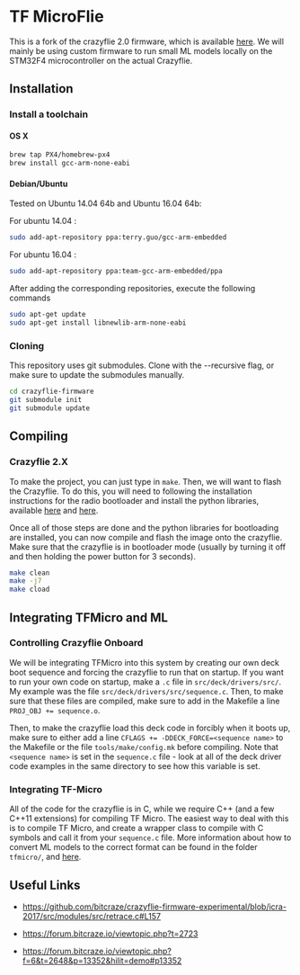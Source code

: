 # TF MicroFlie

This is a fork of the crazyflie 2.0 firmware, which is available
[here](https://www.github.com/bitcraze/crazyflie-firmware). We will mainly
be using custom firmware to run small ML models locally on the STM32F4
microcontroller on the actual Crazyflie.

## Installation

### Install a toolchain

#### OS X
```bash
brew tap PX4/homebrew-px4
brew install gcc-arm-none-eabi
```
#### Debian/Ubuntu

Tested on Ubuntu 14.04 64b and Ubuntu 16.04 64b:

For ubuntu 14.04 :

```bash
sudo add-apt-repository ppa:terry.guo/gcc-arm-embedded
```

For ubuntu 16.04 :

```bash
sudo add-apt-repository ppa:team-gcc-arm-embedded/ppa
```

After adding the corresponding repositories, execute the following commands

```bash
sudo apt-get update
sudo apt-get install libnewlib-arm-none-eabi
```

### Cloning

This repository uses git submodules. Clone with the --recursive flag, or make
sure to update the submodules manually.

```bash
cd crazyflie-firmware
git submodule init
git submodule update
```

## Compiling

### Crazyflie 2.X

To make the project, you can just type in `make`. Then, we will want to flash
the Crazyflie. To do this, you will need to following the installation
instructions for the radio bootloader and install the python libraries, 
available [here](https://www.github.com/bitcraze/crazyflie-client-python) and
[here](https://www.github.com/bitcraze/crazyflie-lib-python).

Once all of those steps are done and the python libraries for bootloading are
installed, you can now compile and flash the image onto the crazyflie. Make
sure that the crazyflie is in bootloader mode (usually by turning it off and
then holding the power button for 3 seconds).

```bash
make clean
make -j7
make cload
```

## Integrating TFMicro and ML

### Controlling Crazyflie Onboard

We will be integrating TFMicro into this system by creating our own deck
boot sequence and forcing the crazyflie to run that on startup. If you want
to run your own code on startup, make a `.c` file in `src/deck/drivers/src/`.
My example was the file `src/deck/drivers/src/sequence.c`. Then, to make sure
that these files are compiled, make sure to add in the Makefile a line
`PROJ_OBJ += sequence.o`. 

Then, to make the crazyflie load this deck code in forcibly when it boots up,
make sure to either add a line `CFLAGS += -DDECK_FORCE=<sequence name>` to
the Makefile or the file `tools/make/config.mk` before compiling. Note that
`<sequence name>` is set in the `sequence.c` file - look at all of the deck
driver code examples in the same directory to see how this variable is set. 

### Integrating TF-Micro

All of the code for the crazyflie is in C, while we require C++ (and a few
C++11 extensions) for compiling TF Micro. The easiest way to deal with this
is to compile TF Micro, and create a wrapper class to compile with C symbols
and call it from your `sequence.c` file. More information about how to
convert ML models to the correct format can be found in the folder `tfmicro/`,
and [here](tfmicro/README.md).

## Useful Links

* https://github.com/bitcraze/crazyflie-firmware-experimental/blob/icra-2017/src/modules/src/retrace.c#L157

* https://forum.bitcraze.io/viewtopic.php?t=2723

* https://forum.bitcraze.io/viewtopic.php?f=6&t=2648&p=13352&hilit=demo#p13352
